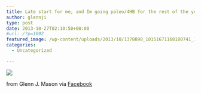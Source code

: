 ```yaml
---
title: Late start for me, and Im going paleo/4HB for the rest of the year!
author: glennji
type: post
date: 2013-10-27T02:10:50+00:00
#url: /?p=1092
featured_image: /wp-content/uploads/2013/10/1378898_10151671168180741_1502581866_n.jpg
categories:
  - Uncategorized

---
```

<div>
  <img src='/wp-content/uploads/2013/10/1378898_10151671168180741_1502581866_n.jpg' style='max-width:600px;' /></p> 
  
  <div>
    from Glenn J. Mason via <a href="https://www.facebook.com/photo.php?fbid=10151671168180741&#038;set=a.10150907445480741.408542.551785740&#038;type=1">Facebook</a>
  </div>
</div>
